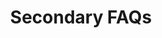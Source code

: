 ---
title: Secondary FAQs
category: Marketing
paid: false
isActive: true
ltr: {"vue":{"vueCss":[],"vueTail":[]},"preview":"function App() {\n  \nfunction FaqsCard(props) {\n\n    const answerElRef = React.useRef()\n    const [state, setState] = React.useState(false)\n    const [answerH, setAnswerH] = React.useState('0px')\n    const { faqsList, idx } = props\n\n    const handleOpenAnswer = () => {\n        const answerElH = answerElRef.current.childNodes[0].offsetHeight\n        setState(!state)\n        setAnswerH(`${answerElH + 20}px`)\n    }\n\n    return (\n        <div \n            className=\"space-y-3 mt-5 overflow-hidden border-b\"\n            key={idx}\n            onClick={handleOpenAnswer}\n        >\n            <h4 className=\"cursor-pointer pb-5 flex items-center justify-between text-lg text-gray-700 font-medium\">\n                {faqsList.q}\n                {\n                    state ? (\n                        <svg xmlns=\"http://www.w3.org/2000/svg\" class=\"h-5 w-5 text-gray-500 ml-2\" fill=\"none\" viewBox=\"0 0 24 24\" stroke=\"currentColor\">\n                            <path stroke-linecap=\"round\" stroke-linejoin=\"round\" stroke-width=\"2\" d=\"M20 12H4\" />\n                        </svg>\n                    ) : (\n                        <svg xmlns=\"http://www.w3.org/2000/svg\" className=\"h-5 w-5 text-gray-500 ml-2\" fill=\"none\" viewBox=\"0 0 24 24\" stroke=\"currentColor\">\n                            <path strokeLinecap=\"round\" strokeLinejoin=\"round\" strokeWidth={2} d=\"M12 4v16m8-8H4\" />\n                        </svg>\n                    )\n                }\n            </h4>\n            <div\n                ref={answerElRef} className=\"duration-300\"\n                style={state ? {height: answerH } : {height: '0px'}}\n            >\n                <div>\n                    <p className=\"text-gray-500 duration-300\">\n                        {faqsList.a}\n                    </p>\n                </div>\n            </div>\n        </div>\n    )\n}\n\n    const faqsList = [\n        {\n            q: \"What are some random questions to ask?\",\n            a: \"That's exactly the reason we created this random question generator. There are hundreds of random questions to choose from so you're able to find the perfect random question.\"\n        },\n        {\n            q: \"Do you include common questions?\",\n            a: \"This generator doesn't include most common questions. The thought is that you can come up with common questions on your own so most of the questions in this generator.\"\n        },\n        {\n            q: \"Can I use this for 21 questions?\",\n            a: \"Yes! there are two ways that you can use this question generator depending on what you're after. You can indicate that you want 21 questions generated.\"\n        },\n        {\n            q: \"Are these questions for girls or for boys?\",\n            a: \"The questions in this generator are gender neutral and can be used to ask either male of females (or any other gender the person identifies with).\"\n        },\n        {\n            q: \"What do you wish you had more talent doing?\",\n            a: \"If you've been searching for a way to get random questions, you've landed on the correct webpage. We created the Random Question Generator to ask you as many random questions as your heart desires.\"\n        }\n    ]\n  \n    return (\n        <section className=\"leading-relaxed max-w-screen-xl py-12 mx-auto px-4 md:px-8\">\n            <div className=\"space-y-3 text-center\">\n                <h1 className=\"text-3xl text-gray-800 font-semibold\">\n                    Frequently Asked Questions\n                </h1>\n                <p className=\"text-gray-600 max-w-lg mx-auto text-lg\">\n                    Answered all frequently asked questions, Still confused? feel free to contact us.\n                </p>\n            </div>\n            <div className=\"mt-14 max-w-2xl mx-auto\">\n                {\n                    faqsList.map((item, idx) => (\n                        <FaqsCard\n                            idx={idx}\n                            faqsList={item}\n                        />\n                    ))\n                }\n            </div>\n        </section>\n    )\n}","react":{"jsxCss":[{"label":"App.jsx","code":"import { useRef, useState } from \"react\"\n\nconst FaqsCard = (props) => {\n\n    const answerElRef = useRef()\n    const [state, setState] = useState(false)\n    const [answerH, setAnswerH] = useState('0px')\n    const { faqsList, idx } = props\n\n    const handleOpenAnswer = () => {\n        const answerElH = answerElRef.current.childNodes[0].offsetHeight\n        setState(!state)\n        setAnswerH(`${answerElH + 20}px`)\n    }\n\n    return (\n        <div \n            className=\"faqs-card\"\n            key={idx}\n            onClick={handleOpenAnswer}\n        >\n            <h4>\n                {faqsList.q}\n                {\n                    state ? (\n                        <svg xmlns=\"http://www.w3.org/2000/svg\" fill=\"none\" viewBox=\"0 0 24 24\" stroke=\"currentColor\">\n                            <path stroke-linecap=\"round\" stroke-linejoin=\"round\" stroke-width=\"2\" d=\"M20 12H4\" />\n                        </svg>\n                    ) : (\n                        <svg xmlns=\"http://www.w3.org/2000/svg\" fill=\"none\" viewBox=\"0 0 24 24\" stroke=\"currentColor\">\n                            <path strokeLinecap=\"round\" strokeLinejoin=\"round\" strokeWidth={2} d=\"M12 4v16m8-8H4\" />\n                        </svg>\n                    )\n                }\n            </h4>\n            <div\n                ref={answerElRef} className=\"answer-container\"\n                style={state ? {height: answerH } : {height: '0px'}}\n            >\n                <div>\n                    <p>\n                        {faqsList.a}\n                    </p>\n                </div>\n            </div>\n        </div>\n    )\n}\n\nexport default () => {\n\n    const faqsList = [\n        {\n            q: \"What are some random questions to ask?\",\n            a: \"That's exactly the reason we created this random question generator. There are hundreds of random questions to choose from so you're able to find the perfect random question.\"\n        },\n        {\n            q: \"Do you include common questions?\",\n            a: \"This generator doesn't include most common questions. The thought is that you can come up with common questions on your own so most of the questions in this generator.\"\n        },\n        {\n            q: \"Can I use this for 21 questions?\",\n            a: \"Yes! there are two ways that you can use this question generator depending on what you're after. You can indicate that you want 21 questions generated.\"\n        },\n        {\n            q: \"Are these questions for girls or for boys?\",\n            a: \"The questions in this generator are gender neutral and can be used to ask either male of females (or any other gender the person identifies with).\"\n        },\n        {\n            q: \"What do you wish you had more talent doing?\",\n            a: \"If you've been searching for a way to get random questions, you've landed on the correct webpage. We created the Random Question Generator to ask you as many random questions as your heart desires.\"\n        }\n    ]\n  \n    return (\n        <section className=\"faqs-secondary\">\n            <div className=\"faqs-header\">\n                <h1>\n                    Frequently Asked Questions\n                </h1>\n                <p>\n                    Answered all frequently asked questions, Still confused? feel free to contact us.\n                </p>\n            </div>\n            <div className=\"faqs-container\">\n                {\n                    faqsList.map((item, idx) => (\n                        <FaqsCard\n                            idx={idx}\n                            faqsList={item}\n                        />\n                    ))\n                }\n            </div>\n        </section>\n    )\n}"},{"label":"style.css","code":".faqs-secondary {\n  line-height: 1.625;\n  max-width: 1280px;\n  margin: 3rem auto 0 auto;\n  padding: 0 1rem 0 1rem;\n}\n@media (min-width: 1024px) {\n  .faqs-secondary {\n    padding: 0 2rem 0 2rem;\n  }\n}\n.faqs-secondary .faqs-header {\n  text-align: center;\n}\n.faqs-secondary .faqs-header > * + * {\n  margin-top: 0.75rem;\n}\n.faqs-secondary .faqs-header h1 {\n  font-size: 1.875rem;\n  line-height: 2.25rem;\n  color: #1f2937;\n  font-weight: 600;\n}\n.faqs-secondary .faqs-header p {\n  max-width: 32rem;\n  font-size: 1.125rem;\n  line-height: 1.75rem;\n  color: #4b5563;\n  margin-left: auto;\n  margin-right: auto;\n}\n.faqs-secondary .faqs-container {\n  margin: 3.5rem auto 0 auto;\n  max-width: 42rem;\n}\n.faqs-secondary .faqs-container .faqs-card {\n  overflow: hidden;\n  margin-top: 1.25rem;\n  border-bottom: solid 1px #e5e7eb;\n}\n.faqs-secondary .faqs-container .faqs-card > * + * {\n  margin-top: 0.75rem;\n}\n.faqs-secondary .faqs-container .faqs-card h4 {\n  display: flex;\n  align-items: center;\n  justify-content: space-between;\n  cursor: pointer;\n  color: #374151;\n  font-size: 1.125rem;\n  line-height: 1.75rem;\n  font-weight: 500;\n  padding-bottom: 1.25rem;\n}\n.faqs-secondary .faqs-container .faqs-card h4 svg {\n  color: #6b7280;\n  width: 1.25rem;\n  height: 1.25rem;\n  margin-left: 0.5rem;\n}\n.faqs-secondary .faqs-container .faqs-card .answer-container {\n  transition-duration: 300ms;\n}\n.faqs-secondary .faqs-container .faqs-card .answer-container p {\n  color: #6b7280;\n}"}],"jsxTail":[{"label":"App.jsx","code":"import { useRef, useState } from \"react\"\n\nconst FaqsCard = (props) => {\n\n    const answerElRef = useRef()\n    const [state, setState] = useState(false)\n    const [answerH, setAnswerH] = useState('0px')\n    const { faqsList, idx } = props\n\n    const handleOpenAnswer = () => {\n        const answerElH = answerElRef.current.childNodes[0].offsetHeight\n        setState(!state)\n        setAnswerH(`${answerElH + 20}px`)\n    }\n\n    return (\n        <div \n            className=\"space-y-3 mt-5 overflow-hidden border-b\"\n            key={idx}\n            onClick={handleOpenAnswer}\n        >\n            <h4 className=\"cursor-pointer pb-5 flex items-center justify-between text-lg text-gray-700 font-medium\">\n                {faqsList.q}\n                {\n                    state ? (\n                        <svg xmlns=\"http://www.w3.org/2000/svg\" className=\"h-5 w-5 text-gray-500 ml-2\" fill=\"none\" viewBox=\"0 0 24 24\" stroke=\"currentColor\">\n                            <path stroke-linecap=\"round\" stroke-linejoin=\"round\" stroke-width=\"2\" d=\"M20 12H4\" />\n                        </svg>\n                    ) : (\n                        <svg xmlns=\"http://www.w3.org/2000/svg\" className=\"h-5 w-5 text-gray-500 ml-2\" fill=\"none\" viewBox=\"0 0 24 24\" stroke=\"currentColor\">\n                            <path strokeLinecap=\"round\" strokeLinejoin=\"round\" strokeWidth={2} d=\"M12 4v16m8-8H4\" />\n                        </svg>\n                    )\n                }\n            </h4>\n            <div\n                ref={answerElRef} className=\"duration-300\"\n                style={state ? {height: answerH } : {height: '0px'}}\n            >\n                <div>\n                    <p className=\"text-gray-500\">\n                        {faqsList.a}\n                    </p>\n                </div>\n            </div>\n        </div>\n    )\n}\n\nexport default () => {\n\n    const faqsList = [\n        {\n            q: \"What are some random questions to ask?\",\n            a: \"That's exactly the reason we created this random question generator. There are hundreds of random questions to choose from so you're able to find the perfect random question.\"\n        },\n        {\n            q: \"Do you include common questions?\",\n            a: \"This generator doesn't include most common questions. The thought is that you can come up with common questions on your own so most of the questions in this generator.\"\n        },\n        {\n            q: \"Can I use this for 21 questions?\",\n            a: \"Yes! there are two ways that you can use this question generator depending on what you're after. You can indicate that you want 21 questions generated.\"\n        },\n        {\n            q: \"Are these questions for girls or for boys?\",\n            a: \"The questions in this generator are gender neutral and can be used to ask either male of females (or any other gender the person identifies with).\"\n        },\n        {\n            q: \"What do you wish you had more talent doing?\",\n            a: \"If you've been searching for a way to get random questions, you've landed on the correct webpage. We created the Random Question Generator to ask you as many random questions as your heart desires.\"\n        }\n    ]\n  \n    return (\n        <section className=\"leading-relaxed max-w-screen-xl mt-12 mx-auto px-4 md:px-8\">\n            <div className=\"space-y-3 text-center\">\n                <h1 className=\"text-3xl text-gray-800 font-semibold\">\n                    Frequently Asked Questions\n                </h1>\n                <p className=\"text-gray-600 max-w-lg mx-auto text-lg\">\n                    Answered all frequently asked questions, Still confused? feel free to contact us.\n                </p>\n            </div>\n            <div className=\"mt-14 max-w-2xl mx-auto\">\n                {\n                    faqsList.map((item, idx) => (\n                        <FaqsCard\n                            idx={idx}\n                            faqsList={item}\n                        />\n                    ))\n                }\n            </div>\n        </section>\n    )\n}"}]}}
rtl: {"react":{"jsxCss":[{"code":"import { useRef, useState } from \"react\"\n\nconst FaqsCard = (props) => {\n\n    const answerElRef = useRef()\n    const [state, setState] = useState(false)\n    const [answerH, setAnswerH] = useState('0px')\n    const { faqsList, idx } = props\n\n    const handleOpenAnswer = () => {\n        const answerElH = answerElRef.current.childNodes[0].offsetHeight\n        setState(!state)\n        setAnswerH(`${answerElH + 20}px`)\n    }\n\n    return (\n        <div \n            className=\"faqs-card\"\n            key={idx}\n            onClick={handleOpenAnswer}\n        >\n            <h4>\n                {faqsList.q}\n                {\n                    state ? (\n                        <svg xmlns=\"http://www.w3.org/2000/svg\" fill=\"none\" viewBox=\"0 0 24 24\" stroke=\"currentColor\">\n                            <path stroke-linecap=\"round\" stroke-linejoin=\"round\" stroke-width=\"2\" d=\"M20 12H4\" />\n                        </svg>\n                    ) : (\n                        <svg xmlns=\"http://www.w3.org/2000/svg\" fill=\"none\" viewBox=\"0 0 24 24\" stroke=\"currentColor\">\n                            <path strokeLinecap=\"round\" strokeLinejoin=\"round\" strokeWidth={2} d=\"M12 4v16m8-8H4\" />\n                        </svg>\n                    )\n                }\n            </h4>\n            <div\n                ref={answerElRef} className=\"answer-container\"\n                style={state ? {height: answerH } : {height: '0px'}}\n            >\n                <div>\n                    <p>\n                        {faqsList.a}\n                    </p>\n                </div>\n            </div>\n        </div>\n    )\n}\n\nexport default () => {\n\n    const faqsList = [\n        {\n            q: \"ما هي بعض الأسئلة العشوائية التي يجب طرحها؟\",\n            a: \"هذا هو بالضبط سبب إنشاء مولد الأسئلة العشوائية هذا. هناك المئات من الأسئلة العشوائية للاختيار من بينها حتى تتمكن من العثور على السؤال العشوائي المثالي.\"\n        },\n        {\n            q: \"هل تقوم بتضمين أسئلة شائعة؟\",\n            a: \"لا يتضمن هذا المولد الأسئلة الأكثر شيوعًا. الفكرة هي أنه يمكنك طرح أسئلة شائعة بمفردك ، لذا فإن معظم الأسئلة في هذا المولد.\"\n        },\n        {\n            q: \"هل يمكنني استخدام هذا لـ 21 سؤالاً؟\",\n            a: \"نعم! هناك طريقتان يمكنك من خلالهما استخدام منشئ الأسئلة هذا بناءً على ما تبحث عنه. يمكنك الإشارة إلى أنك تريد إنشاء 21 سؤالاً.\"\n        },\n        {\n            q: \"هل هذه الأسئلة للبنات أم للفتيان؟\",\n            a: \"الأسئلة في هذا المولد محايدة بين الجنسين ويمكن استخدامها لسؤال أي ذكر من الإناث (أو أي جنس آخر يحدده الشخص).\"\n        },\n        {\n            q: \"ما هي بعض الأسئلة العشوائية التي يجب طرحها؟\",\n            a: \"هذا هو بالضبط سبب إنشاء مولد الأسئلة العشوائية هذا. هناك المئات من الأسئلة العشوائية للاختيار من بينها حتى تتمكن من العثور على السؤال العشوائي المثالي لطرحه على الأصدقاء.\"\n        },\n        {\n            q: \"ماذا تتمنى لو كان لديك المزيد من المواهب تفعل؟\",\n            a: \"إذا كنت تبحث عن طريقة للحصول على أسئلة عشوائية ، فقد وصلت إلى صفحة الويب الصحيحة. لقد أنشأنا منشئ الأسئلة العشوائية ليطرح عليك أكبر عدد من الأسئلة العشوائية التي يرغبها قلبك.\"\n        }\n    ]\n  \n    return (\n        <section className=\"faqs-secondary\">\n            <div className=\"faqs-header\">\n                <h1>\n                    أسئلة متكررة\n                </h1>\n                <p>\n                    أجاب على جميع الأسئلة المتداولة، هل ما زلت مرتبكًا؟ لا تتردد في الاتصال بنا.\n                </p>\n            </div>\n            <div className=\"faqs-container\">\n                {\n                    faqsList.map((item, idx) => (\n                        <FaqsCard\n                            idx={idx}\n                            faqsList={item}\n                        />\n                    ))\n                }\n            </div>\n        </section>\n    )\n}","label":"App.jsx"},{"label":"style.css","code":".faqs-secondary {\n  line-height: 1.625;\n  max-width: 1280px;\n  margin: 3rem auto 0 auto;\n  padding: 0 1rem 0 1rem;\n}\n@media (min-width: 1024px) {\n  .faqs-secondary {\n    padding: 0 2rem 0 2rem;\n  }\n}\n.faqs-secondary .faqs-header {\n  text-align: center;\n}\n.faqs-secondary .faqs-header > * + * {\n  margin-top: 0.75rem;\n}\n.faqs-secondary .faqs-header h1 {\n  font-size: 1.875rem;\n  line-height: 2.25rem;\n  color: #1f2937;\n  font-weight: 600;\n}\n.faqs-secondary .faqs-header p {\n  max-width: 32rem;\n  font-size: 1.125rem;\n  line-height: 1.75rem;\n  color: #4b5563;\n  margin-left: auto;\n  margin-right: auto;\n}\n.faqs-secondary .faqs-container {\n  margin: 3.5rem auto 0 auto;\n  max-width: 42rem;\n}\n.faqs-secondary .faqs-container .faqs-card {\n  overflow: hidden;\n  margin-top: 1.25rem;\n  border-bottom: solid 1px #e5e7eb;\n}\n.faqs-secondary .faqs-container .faqs-card > * + * {\n  margin-top: 0.75rem;\n}\n.faqs-secondary .faqs-container .faqs-card h4 {\n  display: flex;\n  align-items: center;\n  justify-content: space-between;\n  cursor: pointer;\n  color: #374151;\n  font-size: 1.125rem;\n  line-height: 1.75rem;\n  font-weight: 500;\n  padding-bottom: 1.25rem;\n}\n.faqs-secondary .faqs-container .faqs-card h4 svg {\n  color: #6b7280;\n  width: 1.25rem;\n  height: 1.25rem;\n  margin-left: 0.5rem;\n}\n.faqs-secondary .faqs-container .faqs-card .answer-container {\n  transition-duration: 300ms;\n}\n.faqs-secondary .faqs-container .faqs-card .answer-container p {\n  color: #6b7280;\n}"}],"jsxTail":[{"code":"import { useRef, useState } from \"react\"\n\nconst FaqsCard = (props) => {\n\n    const answerElRef = useRef()\n    const [state, setState] = useState(false)\n    const [answerH, setAnswerH] = useState('0px')\n    const { faqsList, idx } = props\n\n    const handleOpenAnswer = () => {\n        const answerElH = answerElRef.current.childNodes[0].offsetHeight\n        setState(!state)\n        setAnswerH(`${answerElH + 20}px`)\n    }\n\n    return (\n        <div \n            className=\"space-y-3 mt-5 overflow-hidden border-b\"\n            key={idx}\n            onClick={handleOpenAnswer}\n        >\n            <h4 className=\"cursor-pointer pb-5 flex items-center justify-between text-lg text-gray-700 font-medium\">\n                {faqsList.q}\n                {\n                    state ? (\n                        <svg xmlns=\"http://www.w3.org/2000/svg\" class=\"h-5 w-5 text-gray-500 ml-2\" fill=\"none\" viewBox=\"0 0 24 24\" stroke=\"currentColor\">\n                            <path stroke-linecap=\"round\" stroke-linejoin=\"round\" stroke-width=\"2\" d=\"M20 12H4\" />\n                        </svg>\n                    ) : (\n                        <svg xmlns=\"http://www.w3.org/2000/svg\" className=\"h-5 w-5 text-gray-500 ml-2\" fill=\"none\" viewBox=\"0 0 24 24\" stroke=\"currentColor\">\n                            <path strokeLinecap=\"round\" strokeLinejoin=\"round\" strokeWidth={2} d=\"M12 4v16m8-8H4\" />\n                        </svg>\n                    )\n                }\n            </h4>\n            <div\n                ref={answerElRef} className=\"duration-300\"\n                style={state ? {height: answerH } : {height: '0px'}}\n            >\n                <div>\n                    <p className=\"text-gray-500 duration-300\">\n                        {faqsList.a}\n                    </p>\n                </div>\n            </div>\n        </div>\n    )\n}\n\nexport default () => {\n\n    const faqsList = [\n        {\n            q: \"ما هي بعض الأسئلة العشوائية التي يجب طرحها؟\",\n            a: \"هذا هو بالضبط سبب إنشاء مولد الأسئلة العشوائية هذا. هناك المئات من الأسئلة العشوائية للاختيار من بينها حتى تتمكن من العثور على السؤال العشوائي المثالي.\"\n        },\n        {\n            q: \"هل تقوم بتضمين أسئلة شائعة؟\",\n            a: \"لا يتضمن هذا المولد الأسئلة الأكثر شيوعًا. الفكرة هي أنه يمكنك طرح أسئلة شائعة بمفردك ، لذا فإن معظم الأسئلة في هذا المولد.\"\n        },\n        {\n            q: \"هل يمكنني استخدام هذا لـ 21 سؤالاً؟\",\n            a: \"نعم! هناك طريقتان يمكنك من خلالهما استخدام منشئ الأسئلة هذا بناءً على ما تبحث عنه. يمكنك الإشارة إلى أنك تريد إنشاء 21 سؤالاً.\"\n        },\n        {\n            q: \"هل هذه الأسئلة للبنات أم للفتيان؟\",\n            a: \"الأسئلة في هذا المولد محايدة بين الجنسين ويمكن استخدامها لسؤال أي ذكر من الإناث (أو أي جنس آخر يحدده الشخص).\"\n        },\n        {\n            q: \"ما هي بعض الأسئلة العشوائية التي يجب طرحها؟\",\n            a: \"هذا هو بالضبط سبب إنشاء مولد الأسئلة العشوائية هذا. هناك المئات من الأسئلة العشوائية للاختيار من بينها حتى تتمكن من العثور على السؤال العشوائي المثالي لطرحه على الأصدقاء.\"\n        },\n        {\n            q: \"ماذا تتمنى لو كان لديك المزيد من المواهب تفعل؟\",\n            a: \"إذا كنت تبحث عن طريقة للحصول على أسئلة عشوائية ، فقد وصلت إلى صفحة الويب الصحيحة. لقد أنشأنا منشئ الأسئلة العشوائية ليطرح عليك أكبر عدد من الأسئلة العشوائية التي يرغبها قلبك.\"\n        }\n    ]\n  \n    return (\n        <section className=\"leading-relaxed max-w-screen-xl py-12 mx-auto px-4 md:px-8\">\n            <div className=\"space-y-3 text-center\">\n                <h1 className=\"text-3xl text-gray-800 font-semibold\">\n                    أسئلة متكررة\n                </h1>\n                <p className=\"text-gray-600 max-w-lg mx-auto text-lg\">\n                    أجاب على جميع الأسئلة المتداولة، هل ما زلت مرتبكًا؟ لا تتردد في الاتصال بنا.\n                </p>\n            </div>\n            <div className=\"mt-14 max-w-2xl mx-auto\">\n                {\n                    faqsList.map((item, idx) => (\n                        <FaqsCard\n                            idx={idx}\n                            faqsList={item}\n                        />\n                    ))\n                }\n            </div>\n        </section>\n    )\n}","label":"App.jsx"}]},"vue":{"vueCss":[],"vueTail":[]},"preview":"function  App() {\n\n  function FaqsCard(props) {\n\n    const answerElRef = React.useRef()\n    const [state, setState] = React.useState(false)\n    const [answerH, setAnswerH] = React.useState('0px')\n    const { faqsList, idx } = props\n\n    const handleOpenAnswer = () => {\n        const answerElH = answerElRef.current.childNodes[0].offsetHeight\n        setState(!state)\n        setAnswerH(`${answerElH + 20}px`)\n    }\n\n    return (\n        <div \n            className=\"space-y-3 mt-5 overflow-hidden border-b\"\n            key={idx}\n            onClick={handleOpenAnswer}\n        >\n            <h4 className=\"cursor-pointer pb-5 flex items-center justify-between text-lg text-gray-700 font-medium\">\n                {faqsList.q}\n                {\n                    state ? (\n                        <svg xmlns=\"http://www.w3.org/2000/svg\" class=\"h-5 w-5 text-gray-500 ml-2\" fill=\"none\" viewBox=\"0 0 24 24\" stroke=\"currentColor\">\n                            <path stroke-linecap=\"round\" stroke-linejoin=\"round\" stroke-width=\"2\" d=\"M20 12H4\" />\n                        </svg>\n                    ) : (\n                        <svg xmlns=\"http://www.w3.org/2000/svg\" className=\"h-5 w-5 text-gray-500 ml-2\" fill=\"none\" viewBox=\"0 0 24 24\" stroke=\"currentColor\">\n                            <path strokeLinecap=\"round\" strokeLinejoin=\"round\" strokeWidth={2} d=\"M12 4v16m8-8H4\" />\n                        </svg>\n                    )\n                }\n            </h4>\n            <div\n                ref={answerElRef} className=\"duration-300\"\n                style={state ? {height: answerH } : {height: '0px'}}\n            >\n                <div>\n                    <p className=\"text-gray-500 duration-300\">\n                        {faqsList.a}\n                    </p>\n                </div>\n            </div>\n        </div>\n    )\n}\n\n    const faqsList = [\n        {\n            q: \"ما هي بعض الأسئلة العشوائية التي يجب طرحها؟\",\n            a: \"هذا هو بالضبط سبب إنشاء مولد الأسئلة العشوائية هذا. هناك المئات من الأسئلة العشوائية للاختيار من بينها حتى تتمكن من العثور على السؤال العشوائي المثالي.\"\n        },\n        {\n            q: \"هل تقوم بتضمين أسئلة شائعة؟\",\n            a: \"لا يتضمن هذا المولد الأسئلة الأكثر شيوعًا. الفكرة هي أنه يمكنك طرح أسئلة شائعة بمفردك ، لذا فإن معظم الأسئلة في هذا المولد.\"\n        },\n        {\n            q: \"هل يمكنني استخدام هذا لـ 21 سؤالاً؟\",\n            a: \"نعم! هناك طريقتان يمكنك من خلالهما استخدام منشئ الأسئلة هذا بناءً على ما تبحث عنه. يمكنك الإشارة إلى أنك تريد إنشاء 21 سؤالاً.\"\n        },\n        {\n            q: \"هل هذه الأسئلة للبنات أم للفتيان؟\",\n            a: \"الأسئلة في هذا المولد محايدة بين الجنسين ويمكن استخدامها لسؤال أي ذكر من الإناث (أو أي جنس آخر يحدده الشخص).\"\n        },\n        {\n            q: \"ما هي بعض الأسئلة العشوائية التي يجب طرحها؟\",\n            a: \"هذا هو بالضبط سبب إنشاء مولد الأسئلة العشوائية هذا. هناك المئات من الأسئلة العشوائية للاختيار من بينها حتى تتمكن من العثور على السؤال العشوائي المثالي لطرحه على الأصدقاء.\"\n        },\n        {\n            q: \"ماذا تتمنى لو كان لديك المزيد من المواهب تفعل؟\",\n            a: \"إذا كنت تبحث عن طريقة للحصول على أسئلة عشوائية ، فقد وصلت إلى صفحة الويب الصحيحة. لقد أنشأنا منشئ الأسئلة العشوائية ليطرح عليك أكبر عدد من الأسئلة العشوائية التي يرغبها قلبك.\"\n        }\n    ]\n  \n    return (\n        <section className=\"leading-relaxed max-w-screen-xl py-12 mx-auto px-4 md:px-8\">\n            <div className=\"space-y-3 text-center\">\n                <h1 className=\"text-3xl text-gray-800 font-semibold\">\n                    أسئلة مكررة\n                </h1>\n                <p className=\"text-gray-600 max-w-lg mx-auto text-lg\">\n                    أجاب على جميع الأسئلة المتداولة، هل ما زلت مرتبكًا؟ لا تتردد في الاتصال بنا.\n                </p>\n            </div>\n            <div className=\"mt-14 max-w-2xl mx-auto\">\n                {\n                    faqsList.map((item, idx) => (\n                        <FaqsCard\n                            idx={idx}\n                            faqsList={item}\n                        />\n                    ))\n                }\n            </div>\n        </section>\n    )\n}"}
slug: /faqs
id: 67169bed-b3ad-4fb5-946d-b513b3100d76
created_at: 2
---
